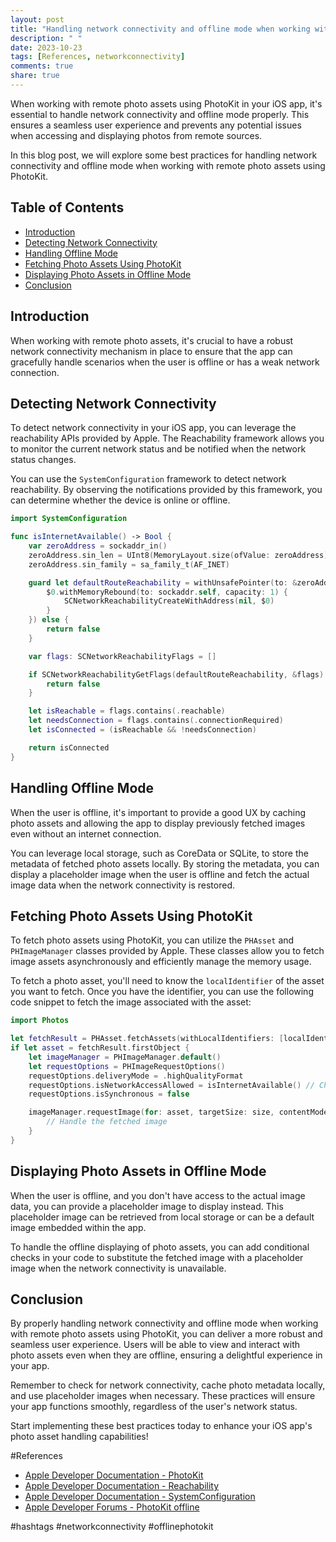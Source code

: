 ```yaml
---
layout: post
title: "Handling network connectivity and offline mode when working with remote photo assets using PhotoKit"
description: " "
date: 2023-10-23
tags: [References, networkconnectivity]
comments: true
share: true
---
```


When working with remote photo assets using PhotoKit in your iOS app, it's essential to handle network connectivity and offline mode properly. This ensures a seamless user experience and prevents any potential issues when accessing and displaying photos from remote sources.

In this blog post, we will explore some best practices for handling network connectivity and offline mode when working with remote photo assets using PhotoKit.

## Table of Contents
- [Introduction](#introduction)
- [Detecting Network Connectivity](#detecting-network-connectivity)
- [Handling Offline Mode](#handling-offline-mode)
- [Fetching Photo Assets Using PhotoKit](#fetching-photo-assets-using-photokit)
- [Displaying Photo Assets in Offline Mode](#displaying-photo-assets-in-offline-mode)
- [Conclusion](#conclusion)

## Introduction
When working with remote photo assets, it's crucial to have a robust network connectivity mechanism in place to ensure that the app can gracefully handle scenarios when the user is offline or has a weak network connection.

## Detecting Network Connectivity
To detect network connectivity in your iOS app, you can leverage the reachability APIs provided by Apple. The Reachability framework allows you to monitor the current network status and be notified when the network status changes.

You can use the `SystemConfiguration` framework to detect network reachability. By observing the notifications provided by this framework, you can determine whether the device is online or offline.

```swift
import SystemConfiguration

func isInternetAvailable() -> Bool {
    var zeroAddress = sockaddr_in()
    zeroAddress.sin_len = UInt8(MemoryLayout.size(ofValue: zeroAddress))
    zeroAddress.sin_family = sa_family_t(AF_INET)

    guard let defaultRouteReachability = withUnsafePointer(to: &zeroAddress, {
        $0.withMemoryRebound(to: sockaddr.self, capacity: 1) {
            SCNetworkReachabilityCreateWithAddress(nil, $0)
        }
    }) else {
        return false
    }

    var flags: SCNetworkReachabilityFlags = []

    if SCNetworkReachabilityGetFlags(defaultRouteReachability, &flags) == false {
        return false
    }

    let isReachable = flags.contains(.reachable)
    let needsConnection = flags.contains(.connectionRequired)
    let isConnected = (isReachable && !needsConnection)

    return isConnected
}
```

## Handling Offline Mode
When the user is offline, it's important to provide a good UX by caching photo assets and allowing the app to display previously fetched images even without an internet connection.

You can leverage local storage, such as CoreData or SQLite, to store the metadata of fetched photo assets locally. By storing the metadata, you can display a placeholder image when the user is offline and fetch the actual image data when the network connectivity is restored.

## Fetching Photo Assets Using PhotoKit
To fetch photo assets using PhotoKit, you can utilize the `PHAsset` and `PHImageManager` classes provided by Apple. These classes allow you to fetch image assets asynchronously and efficiently manage the memory usage.

To fetch a photo asset, you'll need to know the `localIdentifier` of the asset you want to fetch. Once you have the identifier, you can use the following code snippet to fetch the image associated with the asset:

```swift
import Photos

let fetchResult = PHAsset.fetchAssets(withLocalIdentifiers: [localIdentifier], options: nil)
if let asset = fetchResult.firstObject {
    let imageManager = PHImageManager.default()
    let requestOptions = PHImageRequestOptions()
    requestOptions.deliveryMode = .highQualityFormat
    requestOptions.isNetworkAccessAllowed = isInternetAvailable() // Check if the device is online
    requestOptions.isSynchronous = false

    imageManager.requestImage(for: asset, targetSize: size, contentMode: .aspectFit, options: requestOptions) { (image, info) in
        // Handle the fetched image
    }
}
```

## Displaying Photo Assets in Offline Mode
When the user is offline, and you don't have access to the actual image data, you can provide a placeholder image to display instead. This placeholder image can be retrieved from local storage or can be a default image embedded within the app.

To handle the offline displaying of photo assets, you can add conditional checks in your code to substitute the fetched image with a placeholder image when the network connectivity is unavailable.

## Conclusion
By properly handling network connectivity and offline mode when working with remote photo assets using PhotoKit, you can deliver a more robust and seamless user experience. Users will be able to view and interact with photo assets even when they are offline, ensuring a delightful experience in your app.

Remember to check for network connectivity, cache photo metadata locally, and use placeholder images when necessary. These practices will ensure your app functions smoothly, regardless of the user's network status.

Start implementing these best practices today to enhance your iOS app's photo asset handling capabilities!

#References
- [Apple Developer Documentation - PhotoKit](https://developer.apple.com/documentation/photokit)
- [Apple Developer Documentation - Reachability](https://developer.apple.com/library/archive/samplecode/Reachability/Introduction/Intro.html) 
- [Apple Developer Documentation - SystemConfiguration](https://developer.apple.com/documentation/systemconfiguration) 
- [Apple Developer Forums - PhotoKit offline](https://developer.apple.com/forums/thread/82575) 

#hashtags
#networkconnectivity #offlinephotokit